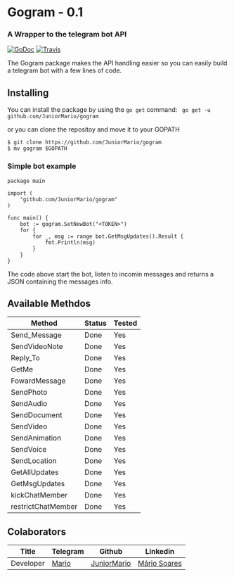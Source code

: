 # Gogram - 0.1
### A Wrapper to the telegram bot API

[![GoDoc](https://godoc.org/github.com/JuniorMario/gogram?status.svg)](http://godoc.org/github.com/JuniorMario/gogram)
[![Travis](https://travis-ci.org/JuniorMario/gogram.svg?branch=master)](https://travis-ci.org/github/JuniorMario/gogram)

The Gogram package makes the API handling easier so you can easily build a telegram bot with a few lines of code.

## Installing
You can install the package by using the `go get` command:
` go get -u github.com/JuniorMario/gogram` 

or you can clone the repositoy and move it to  your GOPATH
``` 
$ git clone https://github.com/JuniorMario/gogram
$ mv gogram $GOPATH
``` 

### Simple bot example

``` 
package main

import (
	"github.com/JuniorMario/gogram"
)

func main() {
	bot := gogram.SetNewBot("<TOKEN>")
	for {
		for _, msg := range bot.GetMsgUpdates().Result {
			fmt.Println(msg)
		}
	}
}
```

The code above start the bot, listen to incomin messages and returns a JSON containing the messages info.

## Available Methdos
| Method | Status | Tested |
| ------ | ------ | ------ |
| Send_Message | Done | Yes |
| SendVideoNote | Done | Yes |
| Reply_To | Done | Yes |
| GetMe | Done | Yes |
| FowardMessage | Done | Yes |
| SendPhoto | Done | Yes |
| SendAudio | Done | Yes |
| SendDocument | Done | Yes |
| SendVideo | Done | Yes |
| SendAnimation | Done | Yes |
| SendVoice | Done | Yes |
| SendLocation | Done | Yes |
| GetAllUpdates | Done | Yes |
| GetMsgUpdates | Done | Yes |
| kickChatMember | Done | Yes |
| restrictChatMember | Done | Yes |





## Colaborators
| Title | Telegram | Github | Linkedin |
| ------ | ------ | ------ | ------ |
| Developer | [Mario](t.me/Barionixx) | [JuniorMario](https://github.com/JuniorMario/) | [Mário Soares](https://www.linkedin.com/in/mariojrsoares/) |




